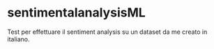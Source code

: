 # sentimentalanalysisML
Test per effettuare il sentiment analysis su un dataset da me creato in italiano. 
